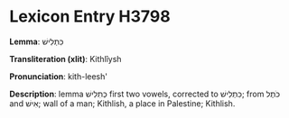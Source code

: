 # Lexicon Entry H3798

**Lemma**: כִּתְלִישׁ

**Transliteration (xlit)**: Kithlîysh

**Pronunciation**: kith-leesh'

**Description**:
lemma כְּתִלִישׁ first two vowels, corrected to כִּתְלִישׁ; from כֹּתֶל and אִישׁ; wall of a man; Kithlish, a place in Palestine; Kithlish.

